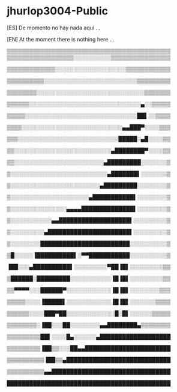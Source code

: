 # jhurlop3004-Public
[ES] De momento no hay nada aquí ...

[EN] At the moment there is nothing here ...

▒▒▒▒▒▒▒▒▒▒▒▒▒▒▒▒▒▒▒▒▒▒▒▒▒▒▒▒▒▒▒▒▒▒▒▒▒▒▒▒▒▒▒▒
▒▒▒▒▒▒▒▒▒▒▒▒▒▒▒▒▒▒░░░░░░░░░░▒▒▒▒▒▒▒▒▒▒▒▒▒▒▒▒

▒▒▒▒▒▒▒▒▒▒▒▒▒░░░░░░░░░░░░░░░░░░░▒▒▒▒▒▒▒▒▒▒▒▒

▒▒▒▒▒▒▒▒▒▒░░░░░░░░░░░░░░░░░░░░░░░░░▒▒▒▒▒▒▒▒▒

▒▒▒▒▒▒▒▒░░░░░░░░░░░░░░░░░░░░░░░░░░░░░▒▒▒▒▒▒▒

▒▒▒▒▒▒░░░░░░░░░░░░░░░░░░░░░░░░░░░░░░▄░░▒▒▒▒▒

▒▒▒▒▒░░░░░░░░░░░░░░░░░░░░░░░░░░░░░░██▌░░▒▒▒▒

▒▒▒▒░░░░░░░░░░░░░░░░░░░░░░░░░░░▄▄███▀░░░░▒▒▒

▒▒▒░░░░░░░░░░░░░░░░░░░░░░░░░░░█████░▄█░░░░▒▒

▒▒░░░░░░░░░░░░░░░░░░░░░░░░░░▄████████▀░░░░▒▒

▒▒░░░░░░░░░░░░░░░░░░░░░░░░▄█████████░░░░░░░▒

▒░░░░░░░░░░░░░░░░░░░░░░░░░░▄███████▌░░░░░░░▒

▒░░░░░░░░░░░░░░░░░░░░░░░░▄█████████░░░░░░░░▒

▒░░░░░░░░░░░░░░░░░░░░░▄███████████▌░░░░░░░░▒

▒░░░░░░░░░░░░░░░▄▄▄▄██████████████▌░░░░░░░░▒

▒░░░░░░░░░░░▄▄███████████████████▌░░░░░░░░░▒

▒░░░░░░░░░▄██████████████████████▌░░░░░░░░░▒

▒░░░░░░░░████████████████████████░░░░░░░░░░▒

▒█░░░░░▐██████████▌░▀▀███████████░░░░░░░░░░▒

▐██░░░▄██████████▌░░░░░░░░░▀██▐█▌░░░░░░░░░▒▒

▒██████░█████████░░░░░░░░░░░▐█▐█▌░░░░░░░░░▒▒

▒▒▀▀▀▀░░░██████▀░░░░░░░░░░░░▐█▐█▌░░░░░░░░▒▒▒

▒▒▒▒▒░░░░▐█████▌░░░░░░░░░░░░▐█▐█▌░░░░░░░▒▒▒▒

▒▒▒▒▒▒░░░░███▀██░░░░░░░░░░░░░█░█▌░░░░░░▒▒▒▒▒

▒▒▒▒▒▒▒▒░▐██░░░██░░░░░░░░▄▄████████▄▒▒▒▒▒▒▒▒

▒▒▒▒▒▒▒▒▒██▌░░░░█▄░░░░░░▄███████████████████

▒▒▒▒▒▒▒▒▒▐██▒▒░░░██▄▄███████████████████████

▒▒▒▒▒▒▒▒▒▒▐██▒▒▄████████████████████████████

▒▒▒▒▒▒▒▒▒▒▄▄████████████████████████████████

████████████████████████████████████████████

